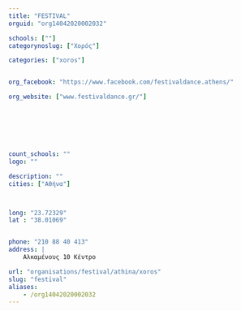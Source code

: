 ```yaml
---
title: "FESTIVAL"
orguid: "org14042020002032"

schools: [""]
categorynoslug: ["Χορός"]

categories: ["xoros"]


org_facebook: "https://www.facebook.com/festivaldance.athens/"

org_website: ["www.festivaldance.gr/"]







count_schools: ""
logo: ""

description: ""
cities: ["Αθήνα"]



long: "23.72329"
lat : "38.01069"


phone: "210 88 40 413"
address: |
    Αλκαμένους 10 Κέντρο

url: "organisations/festival/athina/xoros"
slug: "festival"
aliases:
    - /org14042020002032
---
```



